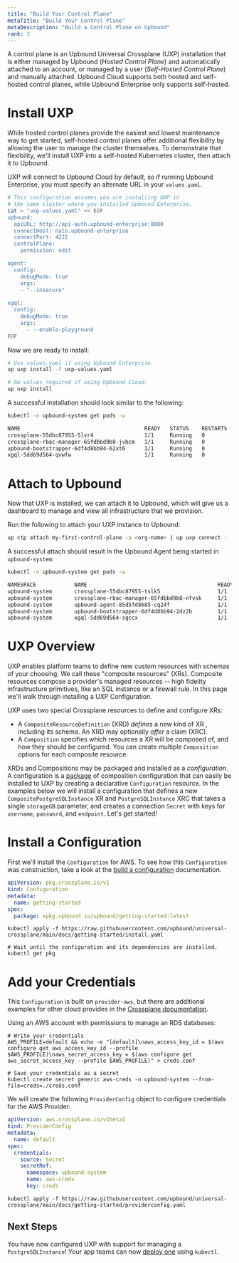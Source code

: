 ```yaml
---
title: "Build Your Control Plane"
metaTitle: "Build Your Control Plane"
metaDescription: "Build a Control Plane on Upbound"
rank: 3
---
```


A control plane is an Upbound Universal Crossplane (UXP) installation that is
either managed by Upbound (_Hosted Control Plane_) and automatically attached to
an account, or managed by a user (_Self-Hosted Control Plane_) and manually
attached. Upbound Cloud supports both hosted and self-hosted control planes,
while Upbound Enterprise only supports self-hosted.

# Install UXP

While hosted control planes provide the easiest and lowest maintenance way to
get started, self-hosted control planes offer additional flexibility by allowing
the user to manage the cluster themselves. To demonstrate that flexibility,
we'll install UXP into a self-hosted Kubernetes cluster, then attach it to
Upbound.

UXP will connect to Upbound Cloud by default, so if running Upbound Enterprise,
you must specify an alternate URL in your `values.yaml`.

```bash
# This configuration assumes you are installing UXP in
# the same cluster where you installed Upbound Enterprise.
cat > "uxp-values.yaml" << EOF
upbound:
  apiURL: http://api-auth.upbound-enterprise:8080
  connectHost: nats.upbound-enterprise
  connectPort: 4222
  controlPlane:
    permission: edit

agent:
  config:
    debugMode: true
    args:
    - "--insecure"
    
xgql:
  config:
    debugMode: true
    args:
      - --enable-playground
EOF
```

Now we are ready to install:

```bash
# Use values.yaml if using Upbound Enterprise.
up uxp install -f uxp-values.yaml

# No values required if using Upbound Cloud.
up uxp install
```

A successful installation should look similar to the following:

```bash
kubectl -n upbound-system get pods -w

NAME                                       READY   STATUS    RESTARTS   AGE
crossplane-55dbc87955-5lvr4                1/1     Running   0          19s
crossplane-rbac-manager-65fdbbd9b8-jvbcm   1/1     Running   0          19s
upbound-bootstrapper-6df4d8bb94-62xt6      1/1     Running   0          19s
xgql-5dd69d564-qvwfw                       1/1     Running   0          19s

```

# Attach to Upbound

Now that UXP is installed, we can attach it to Upbound, which will give us a
dashboard to manage and view all infrastructure that we provision.

Run the following to attach your UXP instance to Upbound:

```bash
up ctp attach my-first-control-plane -a <org-name> | up uxp connect -
```

A successful attach should result in the Upbound Agent being started in
`upbound-system`:

```bash
kubectl -n upbound-system get pods -w

NAMESPACE            NAME                                         READY   STATUS    RESTARTS   AGE
upbound-system       crossplane-55dbc87955-tslk5                  1/1     Running   0          2m26s
upbound-system       crossplane-rbac-manager-65fdbbd9b8-nfvsk     1/1     Running   0          2m26s
upbound-system       upbound-agent-85d5fd8685-cq24f               1/1     Running   0          25s
upbound-system       upbound-bootstrapper-6df4d8bb94-2dz2b        1/1     Running   0          2m26s
upbound-system       xgql-5dd69d564-sgccx                         1/1     Running   0          2m26s
```

# UXP Overview

UXP enables platform teams to define new custom resources with schemas of your
choosing. We call these "composite resources" (XRs). Composite resources compose
a provider's managed resources -- high fidelity infrastructure primitives, like
an SQL instance or a firewall rule. In this page we'll walk through installing a
UXP Configuration.

UXP uses two special Crossplane resources to define and configure XRs:

- A `CompositeResourceDefinition` (XRD) _defines_ a new kind of XR , including
  its schema. An XRD may optionally _offer_ a claim (XRC).
- A `Composition` specifies which resources a XR will be composed of, and how
  they should be configured. You can create multiple `Composition` options for
  each composite resource.

XRDs and Compositions may be packaged and installed as a _configuration_. A
configuration is a [package] of composition configuration that can easily be
installed to UXP by creating a declarative `Configuration` resource. In the
examples below we will install a configuration that defines a new
`CompositePostgreSQLInstance` XR and `PostgreSQLInstance` XRC that takes a
single `storageGB` parameter, and creates a connection `Secret` with keys for
`username`, `password`, and `endpoint`. Let's get started!

# Install a Configuration

First we'll install the `Configuration` for AWS. To see how this `Configuration`
was construction, take a look at the [build a configuration] documentation.

```yaml
apiVersion: pkg.crossplane.io/v1
kind: Configuration
metadata:
  name: getting-started
spec:
  package: xpkg.upbound.io/upbound/getting-started:latest
```

```console
kubectl apply -f https://raw.githubusercontent.com/upbound/universal-crossplane/main/docs/getting-started/install.yaml

# Wait until the configuration and its dependencies are installed.
kubectl get pkg
```

# Add your Credentials

This `Configuration` is built on `provider-aws`, but there are additional
examples for other cloud provides in the [Crossplane documentation].

Using an AWS account with permissions to manage an RDS databases:

```console
# Write your credentials
AWS_PROFILE=default && echo -e "[default]\naws_access_key_id = $(aws configure get aws_access_key_id --profile $AWS_PROFILE)\naws_secret_access_key = $(aws configure get aws_secret_access_key --profile $AWS_PROFILE)" > creds.conf

# Save your credentials as a secret
kubectl create secret generic aws-creds -n upbound-system --from-file=creds=./creds.conf
```

We will create the following `ProviderConfig` object to configure credentials
for the AWS Provider:

```yaml
apiVersion: aws.crossplane.io/v1beta1
kind: ProviderConfig
metadata:
  name: default
spec:
  credentials:
    source: Secret
    secretRef:
      namespace: upbound-system
      name: aws-creds
      key: creds
```

```console
kubectl apply -f https://raw.githubusercontent.com/upbound/universal-crossplane/main/docs/getting-started/providerconfig.yaml
```

## Next Steps

You have now configured UXP with support for managing a `PostgreSQLInstance`!
Your app teams can now [deploy one] using `kubectl`.

[package]: https://crossplane.io/docs/master/concepts/packages.html
[Crossplane documentation]: https://crossplane.io/docs
[kubectl]: https://kubernetes.io/docs/tasks/tools/
[deploy one]: ../deploy-infrastructure
[build a configuration]: ../build-configuration